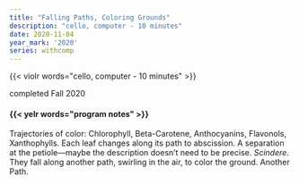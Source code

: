 ```yaml
---
title: "Falling Paths, Coloring Grounds"
description: "cello, computer - 10 minutes"
date: 2020-11-04
year_mark: '2020'
series: withcomp
---
```


{{< violr words="cello, computer - 10 minutes" >}}

completed Fall 2020

#### {{< yelr words="program notes" >}}
Trajectories of color: Chlorophyll, Beta-Carotene, Anthocyanins, Flavonols, Xanthophylls. Each
leaf changes along its path to abscission. A separation at the petiole—maybe the description doesn’t
need to be precise. *Scindere*. They fall along another path, swirling in the air, to color the ground.
Another Path.
